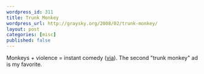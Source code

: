 ```yaml
--- 
wordpress_id: 311
title: Trunk Monkey
wordpress_url: http://graysky.org/2008/02/trunk-monkey/
layout: post
categories: [misc]
published: false
---
```

Monkeys + violence = instant comedy (<a href="http://laughingsquid.com/trunk-monkey-ads-by-suburban-auto-group/">via</a>). The second "trunk monkey" ad is my favorite.

<div class="video-frame">
<object width="425" height="355"><param name="movie" value="http://www.youtube.com/v/MkZcG_pgp0Q&rel=1"></param><param name="wmode" value="transparent"></param><embed src="http://www.youtube.com/v/MkZcG_pgp0Q&rel=1" type="application/x-shockwave-flash" wmode="transparent" width="425" height="355"></embed></object>
</div>
